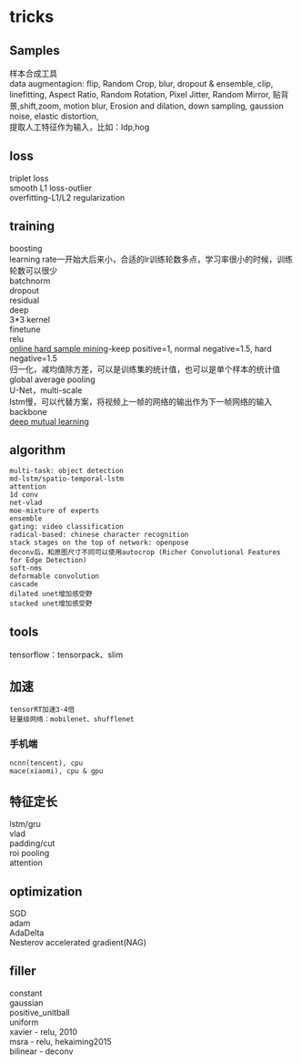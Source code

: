 # tricks
## Samples
样本合成工具<br>
data augmentagion: flip, Random Crop, blur, dropout & ensemble, clip, linefitting, Aspect Ratio, Random Rotation, Pixel Jitter, Random Mirror, 贴背景,shift,zoom, motion blur, Erosion and dilation, down sampling, gaussion noise, elastic distortion, <br>
提取人工特征作为输入，比如：ldp,hog<br>

## loss
triplet loss<br>
smooth L1 loss-outlier<br>
overfitting-L1/L2 regularization<br>

## training
boosting<br>
learning rate一开始大后来小，合适的lr训练轮数多点，学习率很小的时候，训练轮数可以很少<br>
batchnorm<br>
dropout<br>
residual<br>
deep<br>
3*3 kernel<br>
finetune<br>
relu<br>
[online hard sample mining](https://arxiv.org/abs/1604.03540)-keep positive=1, normal negative=1.5, hard negative=1.5<br>
归一化，减均值除方差，可以是训练集的统计值，也可以是单个样本的统计值<br>
global average pooling<br>
U-Net，multi-scale<br>
lstm慢，可以代替方案，将视频上一帧的网络的输出作为下一帧网络的输入<br>
backbone<br>
[deep mutual learning](http://openaccess.thecvf.com/content_cvpr_2018/CameraReady/0304.pdf)<br>

## algorithm
    multi-task: object detection
    md-lstm/spatio-temporal-lstm
    attention
    1d conv
    net-vlad
    moe-mixture of experts
    ensemble
    gating: video classification
    radical-based: chinese character recognition
    stack stages on the top of network: openpose
    deconv后，和原图尺寸不同可以使用autocrop (Richer Convolutional Features for Edge Detection)
    soft-nms
    deformable convolution
    cascade
    dilated unet增加感受野
    stacked unet增加感受野

## tools
tensorflow：tensorpack、slim<br>

## 加速
    tensorRT加速3-4倍
    轻量级网络：mobilenet、shufflenet
### 手机端
    ncnn(tencent), cpu
    mace(xiaomi), cpu & gpu

## 特征定长
lstm/gru<br>
vlad<br>
padding/cut<br>
roi pooling<br>
attention<br>

## optimization
SGD<br>
adam<br>
AdaDelta<br>
Nesterov accelerated gradient(NAG)<br>

## filler
constant<br>
gaussian<br>
positive_unitball<br>
uniform<br>
xavier - relu, 2010<br>
msra - relu, hekaiming2015<br>
bilinear - deconv<br>
